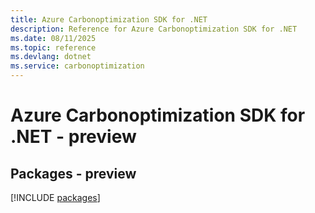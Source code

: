 ```yaml
---
title: Azure Carbonoptimization SDK for .NET
description: Reference for Azure Carbonoptimization SDK for .NET
ms.date: 08/11/2025
ms.topic: reference
ms.devlang: dotnet
ms.service: carbonoptimization
---
```

# Azure Carbonoptimization SDK for .NET - preview
## Packages - preview
[!INCLUDE [packages](carbonoptimization-index.md)]